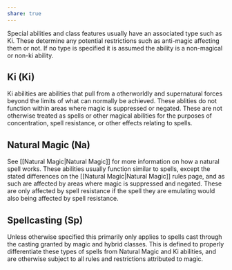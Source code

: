 ```yaml
---
share: true
---
```


Special abilities and class features usually have an associated type such as Ki. These determine any potential restrictions such as anti-magic affecting them or not. If no type is specified it is assumed the ability is a non-magical or non-ki ability.

## Ki (Ki)

Ki abilities are abilities that pull from a otherworldly and supernatural forces beyond the limits of what can normally be achieved. These ablities do not function within areas where magic is suppressed or negated. These are not otherwise treated as spells or other magical abilities for the purposes of concentration, spell resistance, or other effects relating to spells.  
## Natural Magic (Na)

See [[Natural Magic|Natural Magic]] for more information on how a natural spell works. These abilities usually function similar to spells, except the stated differences on the [[Natural Magic|Natural Magic]] rules page, and as such are affected by areas where magic is suppressed and negated. These are only affected by spell resistance if the spell they are emulating would also being affected by spell resistance.
## Spellcasting (Sp)

Unless otherwise specified this primarily only applies to spells cast through the casting granted by magic and hybrid classes. This is defined to properly differentiate these types of spells from Natural Magic and Ki abilities, and are otherwise subject to all rules and restrictions attributed to magic.